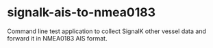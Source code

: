 # signalk-ais-to-nmea0183
Command line test application to collect SignalK other vessel data and forward it in NMEA0183 AIS format.
